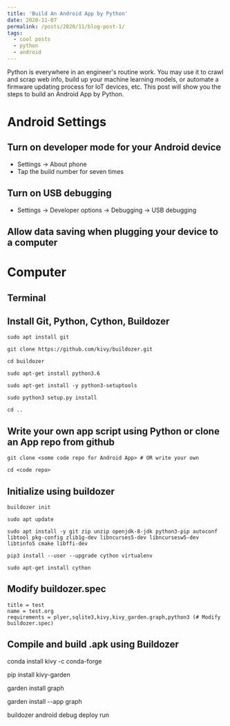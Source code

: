 ```yaml
---
title: 'Build An Android App by Python'
date: 2020-11-07
permalink: /posts/2020/11/blog-post-1/
tags:
  - cool posts
  - python
  - android
---
```


Python is everywhere in an engineer's routine work. You may use it to crawl and scrap web info, build up your machine learning models, or automate a firmware updating process for IoT devices, etc. This post will show you the steps to build an Android App by Python.  

Android Settings
======

Turn on developer mode for your Android device
------
- Settings -> About phone
- Tap the build number for seven times

Turn on USB debugging
------
- Settings -> Developer options -> Debugging -> USB debugging

Allow data saving when plugging your device to a computer
------

Computer
======

Terminal
------

Install Git, Python, Cython, Buildozer
------
```shell
sudo apt install git

git clone https://github.com/kivy/buildozer.git

cd buildozer

sudo apt-get install python3.6

sudo apt-get install -y python3-setuptools

sudo python3 setup.py install 

cd ..
```

Write your own app script using Python or clone an App repo from github
------
```shell
git clone <some code repo for Android App> # OR write your own 

cd <code repo>
```

Initialize using buildozer
------
```shell
buildozer init

sudo apt update

sudo apt install -y git zip unzip openjdk-8-jdk python3-pip autoconf libtool pkg-config zlib1g-dev libncurses5-dev libncursesw5-dev libtinfo5 cmake libffi-dev

pip3 install --user --upgrade cython virtualenv

sudo apt-get install cython
```

Modify buildozer.spec
------
```
title = test
name = test.org
requirements = plyer,sqlite3,kivy,kivy_garden.graph,python3 (# Modify buildozer.spec)
```

Compile and build .apk using Buildozer
------

conda install kivy -c conda-forge

pip install kivy-garden

garden install graph

garden install --app graph

buildozer android debug deploy run
